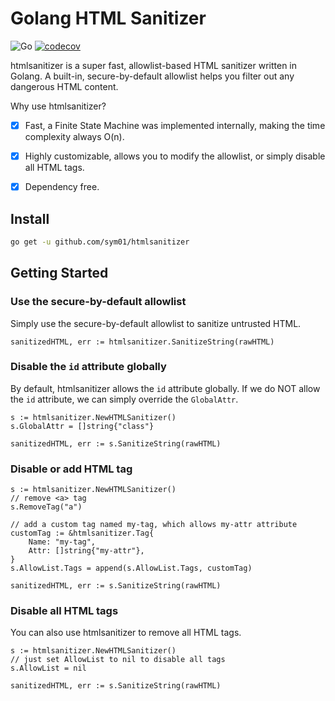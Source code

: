 # Golang HTML Sanitizer

![Go](https://github.com/SYM01/htmlsanitizer/workflows/Go/badge.svg)
[![codecov](https://codecov.io/gh/SYM01/htmlsanitizer/branch/master/graph/badge.svg)](https://codecov.io/gh/SYM01/htmlsanitizer)


htmlsanitizer is a super fast, allowlist-based HTML sanitizer written in Golang. A built-in, secure-by-default allowlist helps you filter out any dangerous HTML content.

Why use htmlsanitizer?

- [x] Fast, a Finite State Machine was implemented internally, making the time complexity always O(n).
- [x] Highly customizable, allows you to modify the allowlist, or simply disable all HTML tags.
- [x] Dependency free.


## Install

```bash
go get -u github.com/sym01/htmlsanitizer
```


## Getting Started

### Use the secure-by-default allowlist

Simply use the secure-by-default allowlist to sanitize untrusted HTML.

```golang
sanitizedHTML, err := htmlsanitizer.SanitizeString(rawHTML)
```


### Disable the `id` attribute globally

By default, htmlsanitizer allows the `id` attribute globally. If we do NOT allow the `id` attribute, we can simply override the `GlobalAttr`.

```golang
s := htmlsanitizer.NewHTMLSanitizer()
s.GlobalAttr = []string{"class"}

sanitizedHTML, err := s.SanitizeString(rawHTML)
```

### Disable or add HTML tag

```golang
s := htmlsanitizer.NewHTMLSanitizer()
// remove <a> tag
s.RemoveTag("a")

// add a custom tag named my-tag, which allows my-attr attribute
customTag := &htmlsanitizer.Tag{
    Name: "my-tag",
    Attr: []string{"my-attr"},
}
s.AllowList.Tags = append(s.AllowList.Tags, customTag)

sanitizedHTML, err := s.SanitizeString(rawHTML)
```

### Disable all HTML tags

You can also use htmlsanitizer to remove all HTML tags.

```golang
s := htmlsanitizer.NewHTMLSanitizer()
// just set AllowList to nil to disable all tags
s.AllowList = nil

sanitizedHTML, err := s.SanitizeString(rawHTML)
```